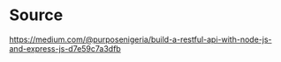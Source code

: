# Source
https://medium.com/@purposenigeria/build-a-restful-api-with-node-js-and-express-js-d7e59c7a3dfb